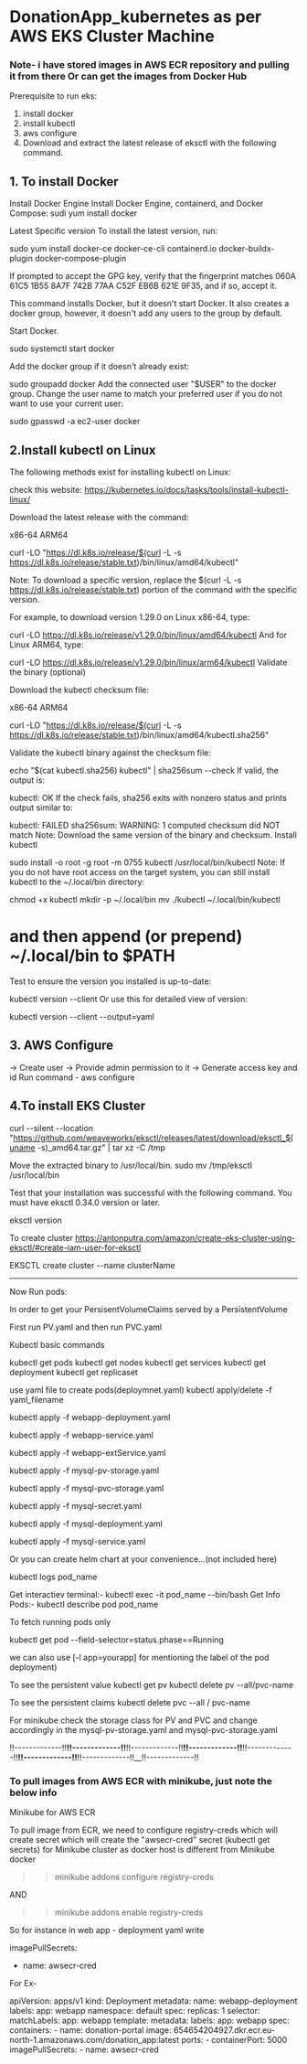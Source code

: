# DonationApp_kubernetes as per AWS EKS Cluster Machine
### Note- i have stored images in AWS ECR repository and pulling it from there Or can get the images from Docker Hub
Prerequisite to run eks:
1. install docker
2. install kubectl
3. aws configure
4. Download and extract the latest release of eksctl with the following command.
   
## 1. To install Docker

Install Docker Engine
Install Docker Engine, containerd, and Docker Compose:
sudi yum install docker

Latest Specific version
To install the latest version, run:

sudo yum install docker-ce docker-ce-cli containerd.io docker-buildx-plugin docker-compose-plugin

If prompted to accept the GPG key, verify that the fingerprint matches 060A 61C5 1B55 8A7F 742B 77AA C52F EB6B 621E 9F35, and if so, accept it.

This command installs Docker, but it doesn't start Docker. It also creates a docker group, however, it doesn't add any users to the group by default.

Start Docker.

 sudo systemctl start docker

 
Add the docker group if it doesn't already exist:

 sudo groupadd docker
Add the connected user "$USER" to the docker group. Change the user name to match your preferred user if you do not want to use your current user:

 sudo gpasswd -a ec2-user docker


## 2.Install kubectl on Linux
The following methods exist for installing kubectl on Linux:

check this website:
https://kubernetes.io/docs/tasks/tools/install-kubectl-linux/

Download the latest release with the command:

x86-64
ARM64

   curl -LO "https://dl.k8s.io/release/$(curl -L -s https://dl.k8s.io/release/stable.txt)/bin/linux/amd64/kubectl"
   
Note:
To download a specific version, replace the $(curl -L -s https://dl.k8s.io/release/stable.txt) portion of the command with the specific version.

For example, to download version 1.29.0 on Linux x86-64, type:

curl -LO https://dl.k8s.io/release/v1.29.0/bin/linux/amd64/kubectl
And for Linux ARM64, type:

curl -LO https://dl.k8s.io/release/v1.29.0/bin/linux/arm64/kubectl
Validate the binary (optional)

Download the kubectl checksum file:

x86-64
ARM64

   curl -LO "https://dl.k8s.io/release/$(curl -L -s https://dl.k8s.io/release/stable.txt)/bin/linux/amd64/kubectl.sha256"
   
Validate the kubectl binary against the checksum file:

echo "$(cat kubectl.sha256)  kubectl" | sha256sum --check
If valid, the output is:

kubectl: OK
If the check fails, sha256 exits with nonzero status and prints output similar to:

kubectl: FAILED
sha256sum: WARNING: 1 computed checksum did NOT match
Note: Download the same version of the binary and checksum.
Install kubectl

sudo install -o root -g root -m 0755 kubectl /usr/local/bin/kubectl
Note:
If you do not have root access on the target system, you can still install kubectl to the ~/.local/bin directory:

chmod +x kubectl
mkdir -p ~/.local/bin
mv ./kubectl ~/.local/bin/kubectl
# and then append (or prepend) ~/.local/bin to $PATH
Test to ensure the version you installed is up-to-date:

kubectl version --client
Or use this for detailed view of version:

kubectl version --client --output=yaml

## 3. AWS Configure
   -> Create user
   -> Provide admin permission to it
   -> Generate access key and id
   Run command - aws configure

## 4.To install EKS Cluster

curl --silent --location "https://github.com/weaveworks/eksctl/releases/latest/download/eksctl_$(uname -s)_amd64.tar.gz" | tar xz -C /tmp

Move the extracted binary to /usr/local/bin.
sudo mv /tmp/eksctl /usr/local/bin


Test that your installation was successful with the following command. You must have eksctl 0.34.0 version or later.

eksctl version

To create cluster
https://antonputra.com/amazon/create-eks-cluster-using-eksctl/#create-iam-user-for-eksctl


EKSCTL create cluster --name clusterName


--------------------------------------------------------------------------------------------------------------------------------------------------
Now Run pods:

In order to get your PersisentVolumeClaims served by a PersistentVolume

First run PV.yaml and then run PVC.yaml

Kubectl basic commands

kubectl get pods 
kubectl get nodes
kubectl get services
kubectl get deployment
kubectl get replicaset


use yaml file to create pods(deploymnet.yaml)
kubectl apply/delete -f yaml_filename

kubectl apply -f webapp-deployment.yaml

kubectl apply -f webapp-service.yaml

kubectl apply -f webapp-extService.yaml

kubectl apply -f mysql-pv-storage.yaml

kubectl apply -f mysql-pvc-storage.yaml

kubectl apply -f mysql-secret.yaml

kubectl apply -f mysql-deployment.yaml

kubectl apply -f mysql-service.yaml


Or you can create helm chart at your convenience...(not included here)



kubectl logs pod_name

Get interactiev terminal:- kubectl exec -it pod_name --bin/bash
Get Info Pods:- kubectl describe pod pod_name



To fetch running pods only


kubectl get pod  --field-selector=status.phase==Running 



we can also use [-l app=yourapp]  for mentioning the label of the pod deployment)

To see the persistent value
 kubectl get pv
kubectl delete pv --all/pvc-name


To see the persistent claims
kubectl delete pvc --all / pvc-name

For minikube check the storage class for PV and PVC
and change accordingly in the
mysql-pv-storage.yaml and mysql-pvc-storage.yaml


!!-------------!!__!!-------------!!__!!-------------!!__!!-------------!!__!!-------------!!__!!-------------!!__!!-------------!!__!!-------------!!

### To pull images from AWS ECR with minikube, just note the below info
Minikube for AWS ECR

To pull image from ECR, we need to configure registry-creds which will create secret which will create  the "awsecr-cred" secret (kubectl get secrets)  for Minikube cluster as docker host is different from Minikube docker
 
>> minikube addons configure registry-creds

AND

>> minikube addons enable registry-creds 




So for instance in web app - deployment yaml write   

imagePullSecrets: 
   - name: awsecr-cred


For Ex-

apiVersion: apps/v1
kind: Deployment
metadata:
  name: webapp-deployment
  labels:
    app: webapp
  namespace: default
spec:
  replicas: 1
  selector:
    matchLabels:
      app: webapp
  template:
    metadata:
      labels:
        app: webapp
    spec:
      containers:
        - name: donation-portal
          image: 654654204927.dkr.ecr.eu-north-1.amazonaws.com/donation_app:latest
          ports:
            - containerPort: 5000
      imagePullSecrets:
        - name: awsecr-cred

   
